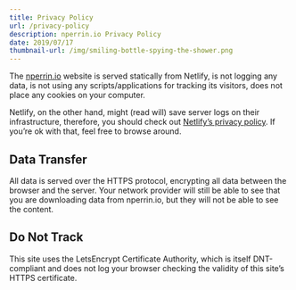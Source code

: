 ```yaml
---
title: Privacy Policy
url: /privacy-policy
description: nperrin.io Privacy Policy
date: 2019/07/17
thumbnail-url: /img/smiling-bottle-spying-the-shower.png
---
```


The [nperrin.io](https://nperrin.io) website is served statically from Netlify, is not logging any data, is not using any scripts/applications for tracking its visitors, does not place any cookies on your computer.

Netlify, on the other hand, might (read will) save server logs on their infrastructure, therefore, you should check out [Netlify’s privacy policy](https://www.netlify.com/privacy). If you’re ok with that, feel free to browse around.

## Data Transfer

All data is served over the HTTPS protocol, encrypting all data between the browser and the server. Your network provider will still be able to see that you are downloading data from nperrin.io, but they will not be able to see the content.

## Do Not Track

This site uses the LetsEncrypt Certificate Authority, which is itself DNT-compliant and does not log your browser checking the validity of this site’s HTTPS certificate.

